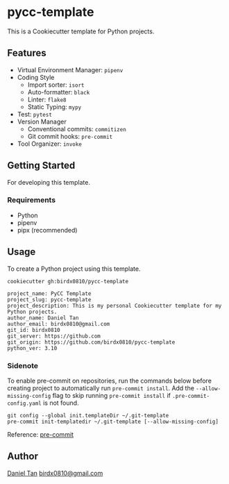 # pycc-template

This is a Cookiecutter template for Python projects.

## Features
- Virtual Environment Manager: `pipenv`
- Coding Style
    - Import sorter: `isort`
    - Auto-formatter: `black`
    - Linter: `flake8`
    - Static Typing: `mypy`
- Test: `pytest`
- Version Manager
    - Conventional commits: `commitizen`
    - Git commit hooks: `pre-commit`
- Tool Organizer: `invoke`

## Getting Started

For developing this template.

### Requirements

- Python
- pipenv
- pipx (recommended)

## Usage

To create a Python project using this template.

```
cookiecutter gh:birdx0810/pycc-template

project_name: PyCC Template
project_slug: pycc-template
project_description: This is my personal Cookiecutter template for my Python projects.
author_name: Daniel Tan
author_email: birdx0810@gmail.com
git_id: birdx0810
git_server: https://github.com
git_origin: https://github.com/birdx0810/pycc-template
python_ver: 3.10
```

### Sidenote
To enable pre-commit on repositories, run the commands below before creating project to automatically run `pre-commit install`.
Add the `--allow-missing-config` flag to skip running `pre-commit install` if `.pre-commit-config.yaml` is not found.

```
git config --global init.templateDir ~/.git-template
pre-commit init-templatedir ~/.git-template [--allow-missing-config]
```

Reference: [pre-commit](https://pre-commit.com/#automatically-enabling-pre-commit-on-repositories)

## Author

[Daniel Tan](https://github.com/birdx0810) <birdx0810@gmail.com>
